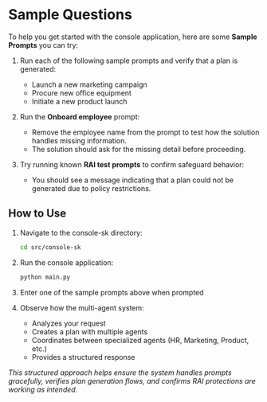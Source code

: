 # Sample Questions

To help you get started with the console application, here are some **Sample Prompts** you can try:

1. Run each of the following sample prompts and verify that a plan is generated:
   - Launch a new marketing campaign
   - Procure new office equipment
   - Initiate a new product launch
     
2. Run the **Onboard employee** prompt:
   - Remove the employee name from the prompt to test how the solution handles missing information.
   - The solution should ask for the missing detail before proceeding.

3. Try running known **RAI test prompts** to confirm safeguard behavior:
   - You should see a message indicating that a plan could not be generated due to policy restrictions.

## How to Use

1. Navigate to the console-sk directory:
   ```bash
   cd src/console-sk
   ```

2. Run the console application:
   ```bash
   python main.py
   ```

3. Enter one of the sample prompts above when prompted

4. Observe how the multi-agent system:
   - Analyzes your request
   - Creates a plan with multiple agents
   - Coordinates between specialized agents (HR, Marketing, Product, etc.)
   - Provides a structured response

_This structured approach helps ensure the system handles prompts gracefully, verifies plan generation flows, and confirms RAI protections are working as intended._
